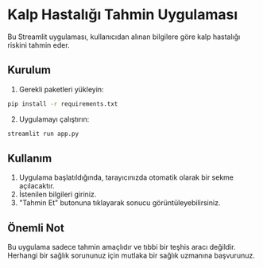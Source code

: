 # Kalp Hastalığı Tahmin Uygulaması

Bu Streamlit uygulaması, kullanıcıdan alınan bilgilere göre kalp hastalığı riskini tahmin eder.

## Kurulum

1. Gerekli paketleri yükleyin:
```bash
pip install -r requirements.txt
```

2. Uygulamayı çalıştırın:
```bash
streamlit run app.py
```

## Kullanım

1. Uygulama başlatıldığında, tarayıcınızda otomatik olarak bir sekme açılacaktır.
2. İstenilen bilgileri giriniz.
3. "Tahmin Et" butonuna tıklayarak sonucu görüntüleyebilirsiniz.

## Önemli Not

Bu uygulama sadece tahmin amaçlıdır ve tıbbi bir teşhis aracı değildir. Herhangi bir sağlık sorununuz için mutlaka bir sağlık uzmanına başvurunuz. 